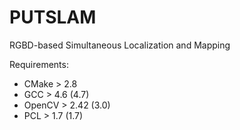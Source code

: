 PUTSLAM
=======

RGBD-based Simultaneous Localization and Mapping

Requirements:
- CMake > 2.8
- GCC > 4.6 (4.7)
- OpenCV > 2.42 (3.0)
- PCL > 1.7 (1.7)
